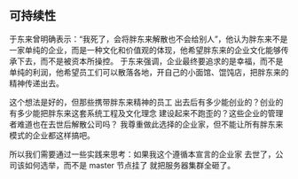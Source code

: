 ## 可持续性

于东来曾明确表示：“我死了，会将胖东来解散也不会给别人”，他认为胖东来不是一家单纯的企业，而是一种文化和价值观的体现，他希望胖东来的企业文化能够传承下去，而不是被资本所操控。
于东来强调，企业最终要追求的是幸福，而不是单纯的利润，他希望员工们可以散落各地，开自己的小面馆、馄饨店，把胖东来的精神传递出去。

这个想法是好的，但那些携带胖东来精神的员工 出去后有多少能创业的？创业的有多少能把胖东来这套系统工程及文化理念 建设起来不跑歪的？这些企业的管理者难道也在去世后解散公司吗？
我尊重做此选择的企业家，但不能让所有胖东来模式的企业都这样搞吧。

所以我们需要通过一些实践来思考：如果我这个遵循本宣言的企业家 去世了，公司该如何选举，而不是 master 节点挂了 就把服务器集群全砸了。
